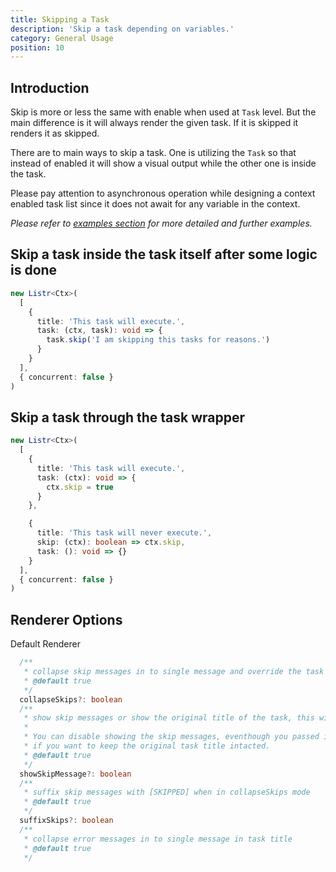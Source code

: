 ```yaml
---
title: Skipping a Task
description: 'Skip a task depending on variables.'
category: General Usage
position: 10
---
```


## Introduction

Skip is more or less the same with enable when used at `Task` level. But the main difference is it will always render the given task. If it is skipped it renders it as skipped.

There are to main ways to skip a task. One is utilizing the `Task` so that instead of enabled it will show a visual output while the other one is inside the task.

<alert type="warning">

Please pay attention to asynchronous operation while designing a context enabled task list since it does not await for any variable in the context.

</alert>

<alert type="info">

_Please refer to [examples section](https://github.com/cenk1cenk2/listr2/tree/master/examples/task-skip.example.ts) for more detailed and further examples._

</alert>

## Skip a task inside the task itself after some logic is done

```typescript
new Listr<Ctx>(
  [
    {
      title: 'This task will execute.',
      task: (ctx, task): void => {
        task.skip('I am skipping this tasks for reasons.')
      }
    }
  ],
  { concurrent: false }
)
```

## Skip a task through the task wrapper

```typescript
new Listr<Ctx>(
  [
    {
      title: 'This task will execute.',
      task: (ctx): void => {
        ctx.skip = true
      }
    },

    {
      title: 'This task will never execute.',
      skip: (ctx): boolean => ctx.skip,
      task: (): void => {}
    }
  ],
  { concurrent: false }
)
```

## Renderer Options

<badge>Default Renderer</badge>

```typescript
  /**
   * collapse skip messages in to single message and override the task title
   * @default true
   */
  collapseSkips?: boolean
  /**
   * show skip messages or show the original title of the task, this will also disable collapseSkips mode
   *
   * You can disable showing the skip messages, eventhough you passed in a message by settings this option,
   * if you want to keep the original task title intacted.
   * @default true
   */
  showSkipMessage?: boolean
  /**
   * suffix skip messages with [SKIPPED] when in collapseSkips mode
   * @default true
   */
  suffixSkips?: boolean
  /**
   * collapse error messages in to single message in task title
   * @default true
   */
```
